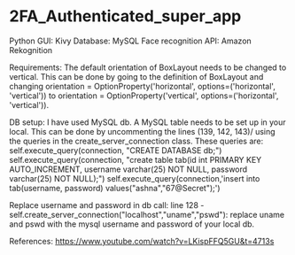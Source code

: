 # 2FA_Authenticated_super_app

Python
GUI: Kivy
Database: MySQL
Face recognition API: Amazon Rekognition

Requirements:
The default orientation of BoxLayout needs to be changed to vertical. This can be done by going to the definition of BoxLayout and changing orientation = OptionProperty('horizontal', options=('horizontal', 'vertical')) to orientation = OptionProperty('vertical', options=('horizontal', 'vertical')).

DB setup:
I have used MySQL db. A MySQL table needs to be set up in your local. This can be done by uncommenting the lines (139, 142, 143)/ using the queries in the create_server_connection class. These queries are:
self.execute_query(connection, "CREATE DATABASE db;")
self.execute_query(connection, "create table tab(id int PRIMARY KEY AUTO_INCREMENT, username varchar(25) NOT NULL, password varchar(25) NOT NULL);")
self.execute_query(connection,'insert into tab(username, password) values("ashna","67@Secret");')

Replace username and password in db call:
line 128 - self.create_server_connection("localhost","uname","pswd"): replace uname and pswd with the mysql username and password of your local db.

References:
https://www.youtube.com/watch?v=LKispFFQ5GU&t=4713s

